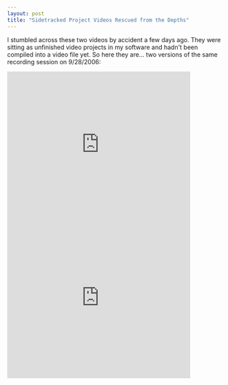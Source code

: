 ```yaml
---
layout: post
title: "Sidetracked Project Videos Rescued from the Depths"
---
```


<p>I stumbled across these two videos by accident a few days ago.  They were sitting as unfinished video projects in my software and hadn't been compiled into a video file yet.  So here they are...  two versions of the same recording session on 9/28/2006:</p> 
<embed src="http://www.youtube.com/v/RLdxYZS8qFY&amp;hl=en" width="425" height="355" type="application/x-shockwave-flash" wmode="transparent" />
<embed src="http://www.youtube.com/v/K4P-q1o5jx0&amp;hl=en" width="425" height="355" type="application/x-shockwave-flash" wmode="transparent" />
